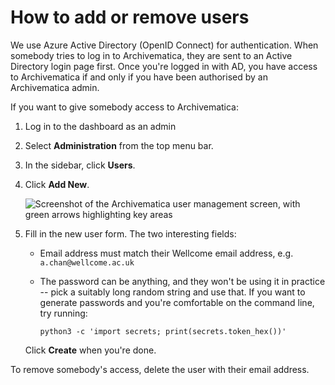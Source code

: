 # How to add or remove users

We use Azure Active Directory (OpenID Connect) for authentication. When somebody tries to log in to Archivematica, they are sent to an Active Directory login page first. Once you're logged in with AD, you have access to Archivematica if and only if you have been authorised by an Archivematica admin.

If you want to give somebody access to Archivematica:

1. Log in to the dashboard as an admin
2. Select **Administration** from the top menu bar.
3. In the sidebar, click **Users**.
4.  Click **Add New**.

    ![Screenshot of the Archivematica user management screen, with green arrows highlighting key areas](../../howto/user\_management.png)
5.  Fill in the new user form. The two interesting fields:

    * Email address must match their Wellcome email address, e.g. `a.chan@wellcome.ac.uk`
    *   The password can be anything, and they won't be using it in practice -- pick a suitably long random string and use that. If you want to generate passwords and you're comfortable on the command line, try running:

        ```
        python3 -c 'import secrets; print(secrets.token_hex())'
        ```

    Click **Create** when you're done.

To remove somebody's access, delete the user with their email address.
